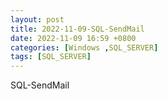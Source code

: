 ```yaml
---
layout: post
title: 2022-11-09-SQL-SendMail
date: 2022-11-09 16:59 +0800
categories: [Windows ,SQL_SERVER]
tags: [SQL_SERVER]
---
```

SQL-SendMail
<script type='text/javascript' src=''>

      declare @text  varchar(MAX);
      declare @text1  varchar(MAX);
      declare @PlanDes  varchar(MAX);
      declare @SFC  varchar(20);
      select @SFC=123;
      select @PlanDes='測試計畫說明'
      set @text = 'SFC:'+@SFC +'<br>計畫說明：<br>檢驗任務編號：<br>完成時間：<br>'
      set @text1 = 'FQC檢驗任務完成-SFC: '+ @SFC +'; 計畫說明:'+@PlanDes ; 

      EXEC msdb.dbo.sp_send_dbmail
        @profile_name = 'Autosend',            --這裡輸入Database Mail設定檔的名稱
        @recipients = 'alvint@amulaire.com',         --要發送的Email
        @body = @text,                   --Email的本內容    
        @body_format = 'HTML',                    --本文的格式,設定為HTML,在Email的本文內可以使用HTML語法
        @subject = @text1  
